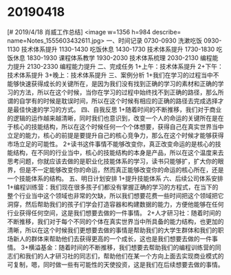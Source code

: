 # 20190418

[# 2019/4/18 肖威工作总结]
<image w=1356 h=984 describe= name=Notes_1555603432611.jpg>
一、时间记录
0730-0930 洗漱吃饭
0930-1130 技术体系提升
1130-1430 吃饭休息
1430-1730 技术体系提升
1730-1830 吃饭休息
1830-1930 课程体系教学
1930-2030 技术体系梳理
2030-2130 编程能力提升
2130-2330 编程能力提升
二、完成任务
1+上午：技术体系提升
2+下午：技术体系提升
3+晚上：技术体系提升
三、案例分析
1+我们在学习的过程当中不能够快速获得成长的关键所在，是因为我们没有找到正确的学习的素材和正确的学习的方法，所以在这个时候，当你在学习的过程中始终找不到正确的路径，那么所谓的自学有的时候是耽误时间，所以在这个时候有相应的正确的路径去完成选择才是最佳快速的学习的方式。
四、自我反思
1+随着时间的不断推移，我们对于商业的逻辑的运作越来越清晰，同时我们也意识到，改变一个人的命运的关键所在是在于核心的技能结构，所以在这个时候任何一个个体想要，获得自己在真实世界当中立足的能力，核心的前提是要提升自己的核心竞争力，那么在这个时候才能够获得市场立足的可能性。
2+读书这件事情不能够改变你，真正改变命运的是核心的技能结构，在不同的行业当中，核心的技能结构的本身是产品，所以在这个温度来去思考问题，你就应该去做的是职业化技能体系的学习，读书只能够扩，扩大你的眼界，但是不一定能够改变你的命运，然而真正能够改变你的命运的核心所在，还是一个技能体系的结构。
五、明日计划安排
1+提升技能体系
六、后续公司体系安排
1+编程训练营：我们现在很多孩子们都没有掌握正确的学习的方程式，在当下的整个行业当中这个领域也非常的欠缺，所以我们想要花费一些时间把这个领域把它洞穿，然后帮助我们的孩子们学会打造容器和构建数据的能力，方便他能够在任何行业获得任何空间，这是我们想要去做的一件事情。
2+人才研习社：随着时间的不断推移，我们对于每个不同的个体在真实世界当中所具备的能力结构，也更加的清晰，所以在这个时候我们更想要去做的事情是帮助我们的大学生群体和我们的职场新人的群体来帮助他们去获得更高的一个成长，这也是我们想要去做的一件事情。
3+横溢基金：随着时间的不断推移，我们想要去帮助我们的编程训练营的同志们和我们的人才研习社的同志们，帮助他们在某一个方向上面去实现商业模式的可复制，嗯，同时做一些有可能性的天使投资，这是我们在后续想要去做的事情。
